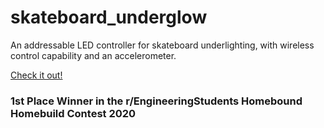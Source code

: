 # skateboard_underglow
An addressable LED controller for skateboard underlighting, with wireless control capability and an accelerometer.

[Check it out!](https://www.instructables.com/id/Longboard-Underglow/)

<h3>1st Place Winner in the r/EngineeringStudents Homebound Homebuild Contest 2020</h3>
